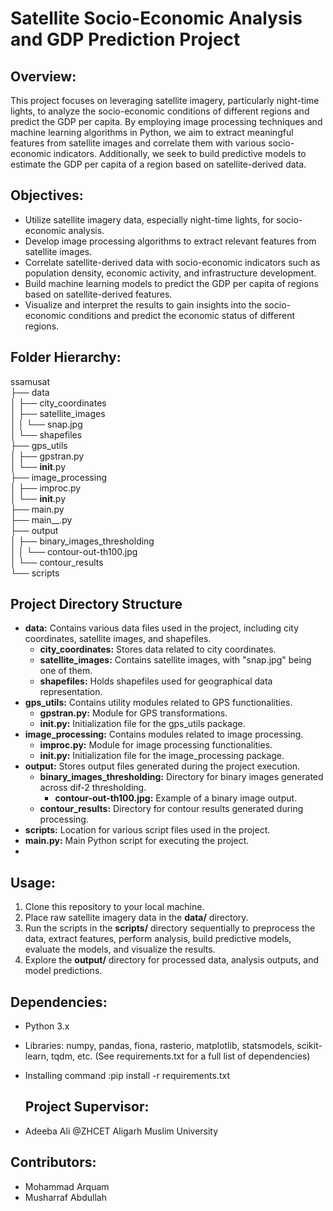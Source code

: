 # Satellite Socio-Economic Analysis and GDP Prediction Project

## Overview:
This project focuses on leveraging satellite imagery, particularly night-time lights, to analyze the socio-economic conditions of different regions and predict the GDP per capita. By employing image processing techniques and machine learning algorithms in Python, we aim to extract meaningful features from satellite images and correlate them with various socio-economic indicators. Additionally, we seek to build predictive models to estimate the GDP per capita of a region based on satellite-derived data.

## Objectives:
- Utilize satellite imagery data, especially night-time lights, for socio-economic analysis.
- Develop image processing algorithms to extract relevant features from satellite images.
- Correlate satellite-derived data with socio-economic indicators such as population density, economic activity, and infrastructure development.
- Build machine learning models to predict the GDP per capita of regions based on satellite-derived features.
- Visualize and interpret the results to gain insights into the socio-economic conditions and predict the economic status of different regions.

## Folder Hierarchy:
ssamusat\
├── data\
│   ├── city_coordinates\
│   ├── satellite_images\
│   │   └── snap.jpg\
│   └── shapefiles\
├── gps_utils\
│   ├── gpstran.py\
│   └── __init__.py\
├── image_processing\
│   ├── improc.py\
│   └── __init__.py\
├── main.py\
├── main__.py\
├── output\
│   ├── binary_images_thresholding\
│   │   └── contour-out-th100.jpg\
│   └── contour_results\
└── scripts


## Project Directory Structure

- **data:** Contains various data files used in the project, including city coordinates, satellite images, and shapefiles.
  - **city_coordinates:** Stores data related to city coordinates.
  - **satellite_images:** Contains satellite images, with "snap.jpg" being one of them.
  - **shapefiles:** Holds shapefiles used for geographical data representation.
- **gps_utils:** Contains utility modules related to GPS functionalities.
  - **gpstran.py:** Module for GPS transformations.
  - **__init__.py:** Initialization file for the gps_utils package.
- **image_processing:** Contains modules related to image processing.
  - **improc.py:** Module for image processing functionalities.
  - **__init__.py:** Initialization file for the image_processing package.
- **output:** Stores output files generated during the project execution.
  - **binary_images_thresholding:** Directory for binary images generated across dif-2 thresholding.
    - **contour-out-th100.jpg:** Example of a binary image output.
  - **contour_results:** Directory for contour results generated during processing.
- **scripts:** Location for various script files used in the project.
- **main.py:** Main Python script for executing the project.
- 


## Usage:

1. Clone this repository to your local machine.
2. Place raw satellite imagery data in the **data/** directory.
3. Run the scripts in the **scripts/** directory sequentially to preprocess the data, extract features, perform analysis, build predictive models, evaluate the models, and visualize the results.
4. Explore the **output/** directory for processed data, analysis outputs, and model predictions.

## Dependencies:

- Python 3.x
- Libraries: numpy, pandas, fiona, rasterio, matplotlib, statsmodels, scikit-learn, tqdm, etc. (See requirements.txt for a full list of dependencies)
- Installing command :pip install -r requirements.txt



  ## Project Supervisor:
- Adeeba Ali @ZHCET Aligarh Muslim University

## Contributors:

- Mohammad Arquam 
- Musharraf Abdullah

